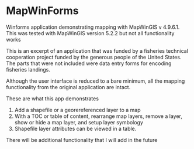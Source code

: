 # MapWinForms
Winforms application demonstrating mapping with MapWinGIS v 4.9.6.1. This was tested with MapWinGIS version 5.2.2 but not all functionality works

This is an excerpt of an application that was funded by a fisheries technical cooperation project funded by the generous people of the United States. The parts that were not included were data entry forms for encoding fisheries landings. 


Although the user interface is reduced to a bare minimum, all the mapping functionality from the original application are intact.

These are what this app demonstrates
1. Add a shapefile or a georereferenced layer to a map
2. With a TOC or table of content, rearrange map layers, remove a layer, show or hide a map layer, and setup layer symbology
3. Shapefile layer attributes can be viewed in a table. 

There will be additional functionality that I will add in the future
